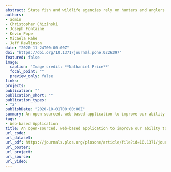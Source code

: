 ```yaml
---
abstract: State fish and wildlife agencies rely on hunters and anglers (i.e., sportspersons) to fund management actions through revenue generated from license sales and excise taxes on hunting and fishing equipment. There is a need to develop new techniques that bridge the information gap on participation and provide agencies with an understanding of sportspersons at a resolution that can more directly inform efforts to engage sportspersons. Monitoring sportsperson participation using information about their license-purchasing behavior has the potential to reveal important patterns in recruitment (first-time purchase of a hunting or fishing license), retention (continued purchase of licenses across multiple years), and reactivation (purchase a license after several years with no purchases). Providing up-to-date information on what licenses are purchased, when and by whom may prove invaluable to managers and policy makers. We present a customizable, open-source, web-based application—huntfishapp—that allows the user to query and interact with a structured query language (SQL) hunting and fishing license database. The huntfishapp serves as an informational resource and tool that provides a framework to share information on license sales across an agency, with intent of increasing understanding of (a) sportspersons and (b) how management decisions affect sportspersons. Data dashboards, like the huntfishapp, allow agencies and non-governmental organizations to become more knowledgeable of their customer base and provide a greater understanding of management-decision effects on hunting and fishing participation.
authors:
- admin
- Christopher Chizinski
- Joseph Fontaine
- Kevin Pope
- Micaela Rahe
- Jeff Rawlinson
date: "2020-11-24T00:00:00Z"
doi: "https://doi.org/10.1371/journal.pone.0226397"
featured: false
image:
  caption: 'Image credit: **Nathaniel Price**'
  focal_point: ""
  preview_only: false
links: 
projects:
publication: ""
publication_short: ""
publication_types:
- "2"
publishDate: "2020-10-01T00:00:00Z"
summary: An open-sourced, web-based application to improve our ability to understand hunter and angler purchasing behavior from license data
tags:
- Web-based Application
title: An open-sourced, web-based application to improve our ability to understand hunter and angler purchasing behavior from license data
url_code: 
url_dataset: 
url_pdf: https://journals.plos.org/plosone/article/file?id=10.1371/journal.pone.0226397&type=printable
url_poster: 
url_project: 
url_source: 
url_video: 
---
```


